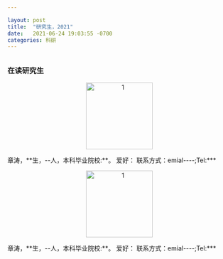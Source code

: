 ```yaml
---

layout: post
title:  "研究生，2021"
date:   2021-06-24 19:03:55 -0700
categories: 科研
---
```

<h6>  </h6>

<h3>在读研究生</h3>

<p align="center">
<img src="https://andyandssj.github.io/lab4/assets/15.JPG" alt="1" style="width:150px; "/>
</p>
    章涛，**生，--人，本科毕业院校:**。
    爱好：
    联系方式：emial----;Tel:***
<p align="center">
<img src="https://andyandssj.github.io/lab4/assets/8.JPG" alt="1" style="width:150px; "/>
</p>
    章涛，**生，--人，本科毕业院校:**。
    爱好：
    联系方式：emial----;Tel:***

<h6>  </h6>

<h6>  </h6>
